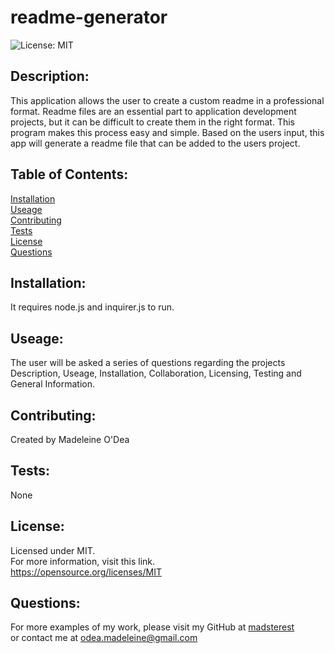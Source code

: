 # readme-generator

![License: MIT](https://img.shields.io/badge/License-MIT-yellow.svg)

 ## Description:<br/>
 This application allows the user to create a custom readme in a professional format.
 Readme files are an essential part to application development projects, but it can be difficult to create them in the right format. This program makes this process easy and simple.
 Based on the users input, this app will generate a readme file that can be added to the users project.

 ## Table of Contents:<br/>
 [Installation](##Installation)<br/>
 [Useage](##Useage)<br/>
 [Contributing](##Contributing)<br/>
 [Tests](##Tests)<br/>
 [License](##License)<br/>
 [Questions](##Questions)<br/>

 ## Installation:<br/>
 It requires node.js and inquirer.js to run.

 ## Useage:<br/>
 The user will be asked a series of questions regarding the projects Description, Useage, Installation, Collaboration, Licensing, Testing and General Information.

 ## Contributing:<br/>
 Created by Madeleine O'Dea

 ## Tests:<br/>
 None 

 ## License:<br/>
  Licensed under MIT.<br/>
  For more information, visit this link.<br/>
  https://opensource.org/licenses/MIT
  
## Questions:<br/>
For more examples of my work, please visit my GitHub at [madsterest](https://github.com/madsterest)<br/>
or contact me at
odea.madeleine@gmail.com
